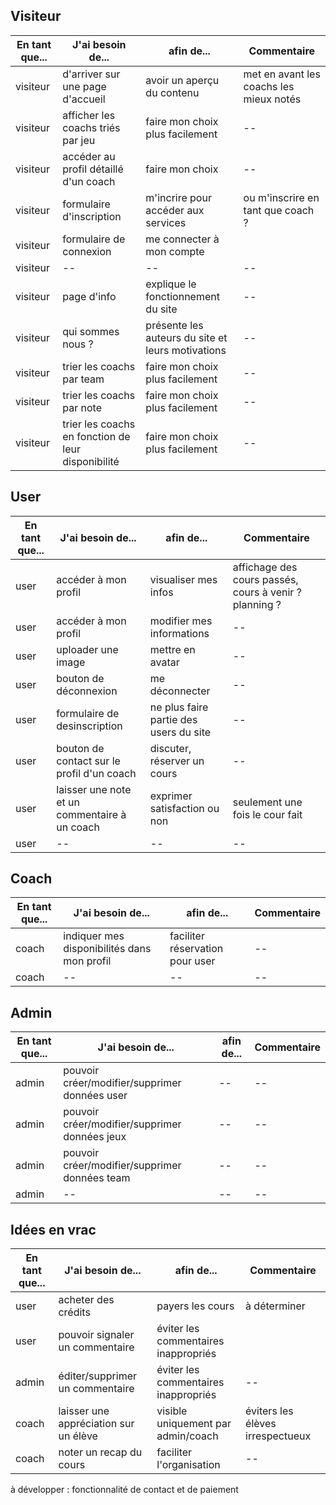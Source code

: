 ## Visiteur

| En tant que... | J'ai besoin de... | afin de... | Commentaire |
|--|--|--|--|
|visiteur|d'arriver sur une page d'accueil|avoir un aperçu du contenu|met en avant les coachs les mieux notés|
|visiteur|afficher les coachs triés par jeu|faire mon choix plus facilement|--|
|visiteur|accéder au profil détaillé d'un coach|faire mon choix|--|
|visiteur|formulaire d'inscription|m'incrire pour accéder aux services|ou m'inscrire en tant que coach ?|
|visiteur|formulaire de connexion|me connecter à mon compte||
|visiteur|--|--|--|
|visiteur|page d'info|explique le fonctionnement du site|--|
|visiteur|qui sommes nous ?|présente les auteurs du site et leurs motivations|--|
|visiteur|trier les coachs par team|faire mon choix plus facilement|--|
|visiteur|trier les coachs par note|faire mon choix plus facilement|--|
|visiteur|trier les coachs en fonction de leur disponibilité|faire mon choix plus facilement|--|


## User

| En tant que... | J'ai besoin de... | afin de... | Commentaire |
|--|--|--|--|
|user|accéder à mon profil|visualiser mes infos|affichage des cours passés, cours à venir ? planning ?|
|user|accéder à mon profil|modifier mes informations|--|
|user|uploader une image|mettre en avatar|--|
|user|bouton de déconnexion|me déconnecter|--|
|user|formulaire de desinscription|ne plus faire partie des users du site|--|
|user|bouton de contact sur le profil d'un coach|discuter, réserver un cours|--|
|user|laisser une note et un commentaire à un coach|exprimer satisfaction ou non|seulement une fois le cour fait|
|user|--|--|--|


## Coach

| En tant que... | J'ai besoin de... | afin de... | Commentaire |
|--|--|--|--|
|coach|indiquer mes disponibilités dans mon profil|faciliter réservation pour user|--|
|coach|--|--|--|

##  Admin

| En tant que... | J'ai besoin de... | afin de... | Commentaire |
|--|--|--|--|
|admin|pouvoir créer/modifier/supprimer données user|--|--|
|admin|pouvoir créer/modifier/supprimer données jeux|--|--|
|admin|pouvoir créer/modifier/supprimer données team|--|--|
|admin|--|--|--|


## Idées en vrac
| En tant que... | J'ai besoin de... | afin de... | Commentaire |
|--|--|--|--|
|user|acheter des crédits|payers les cours|à déterminer|
|user|pouvoir signaler un commentaire|éviter les commentaires inappropriés|
|admin|éditer/supprimer un commentaire|éviter les commentaires inappropriés|--|
|coach|laisser une appréciation sur un élève|visible uniquement par admin/coach|éviters les élèves irrespectueux|
|coach|noter un recap du cours|faciliter l'organisation|--|

à développer : fonctionnalité de contact et de paiement




